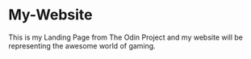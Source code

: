 # My-Website
This is my Landing Page from The Odin Project and my website will be representing the awesome world of gaming.